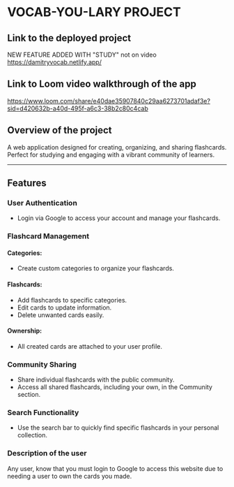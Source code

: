 # VOCAB-YOU-LARY PROJECT

## Link to the deployed project 
NEW FEATURE ADDED WITH "STUDY" not on video
https://damitryvocab.netlify.app/

## Link to Loom video walkthrough of the app
https://www.loom.com/share/e40dae35907840c29aa6273701adaf3e?sid=d420632b-a40d-495f-a6c3-38b2c80c4cab

## Overview of the project

A web application designed for creating, organizing, and sharing flashcards. Perfect for studying and engaging with a vibrant community of learners.  

---

## Features  

### **User Authentication**  
- Login via Google to access your account and manage your flashcards.  

### **Flashcard Management**  
#### Categories:  
- Create custom categories to organize your flashcards.  

#### Flashcards:  
- Add flashcards to specific categories.  
- Edit cards to update information.  
- Delete unwanted cards easily.  

#### Ownership:  
- All created cards are attached to your user profile.  

### **Community Sharing**  
- Share individual flashcards with the public community.  
- Access all shared flashcards, including your own, in the Community section.  

### **Search Functionality**  
- Use the search bar to quickly find specific flashcards in your personal collection. 

### Description of the user
Any user, know that you must login to Google to access this website due to needing a user to own the cards you made.
